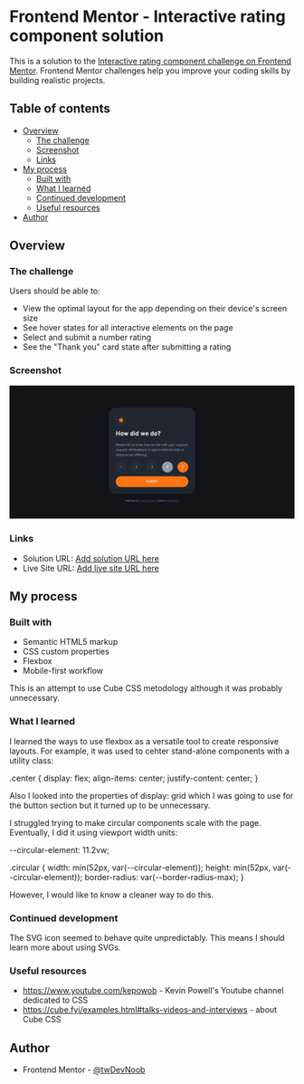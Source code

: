 # Frontend Mentor - Interactive rating component solution

This is a solution to the [Interactive rating component challenge on Frontend Mentor](https://www.frontendmentor.io/challenges/interactive-rating-component-koxpeBUmI). Frontend Mentor challenges help you improve your coding skills by building realistic projects.

## Table of contents

-   [Overview](#overview)
    -   [The challenge](#the-challenge)
    -   [Screenshot](#screenshot)
    -   [Links](#links)
-   [My process](#my-process)
    -   [Built with](#built-with)
    -   [What I learned](#what-i-learned)
    -   [Continued development](#continued-development)
    -   [Useful resources](#useful-resources)
-   [Author](#author)

## Overview

### The challenge

Users should be able to:

-   View the optimal layout for the app depending on their device's screen size
-   See hover states for all interactive elements on the page
-   Select and submit a number rating
-   See the "Thank you" card state after submitting a rating

### Screenshot

![](./screenshot.png)

### Links

-   Solution URL: [Add solution URL here](https://your-solution-url.com)
-   Live Site URL: [Add live site URL here](https://your-live-site-url.com)

## My process

### Built with

-   Semantic HTML5 markup
-   CSS custom properties
-   Flexbox
-   Mobile-first workflow

This is an attempt to use Cube CSS metodology although it was probably unnecessary.

### What I learned

I learned the ways to use flexbox as a versatile tool to create responsive layouts. For example, it was used to cehter stand-alone components with a utility class:

.center {
display: flex;
align-items: center;
justify-content: center;
}

Also I looked into the properties of display: grid which I was going to use for the button section but it turned up to be unnecessary.

I struggled trying to make circular components scale with the page. Eventually, I did it using viewport width units:

--circular-element: 11.2vw;

.circular {
width: min(52px, var(--circular-element));
height: min(52px, var(--circular-element));
border-radius: var(--border-radius-max);
}

However, I would like to know a cleaner way to do this.

### Continued development

The SVG icon seemed to behave quite unpredictably. This means I should learn more about using SVGs.

### Useful resources

-   https://www.youtube.com/kepowob - Kevin Powell's Youtube channel dedicated to CSS
-   https://cube.fyi/examples.html#talks-videos-and-interviews - about Cube CSS

## Author

-   Frontend Mentor - [@twDevNoob](https://www.frontendmentor.io/profile/twDevNoob)
